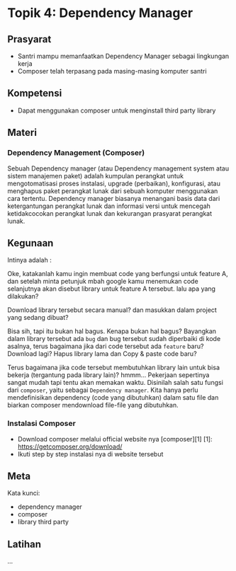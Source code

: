 # Topik 4: Dependency Manager

## Prasyarat
- Santri mampu memanfaatkan Dependency Manager sebagai lingkungan kerja
- Composer telah terpasang pada masing-masing komputer santri


## Kompetensi
- Dapat menggunakan composer untuk menginstall third party library

## Materi

### Dependency Management (Composer)

Sebuah Dependency manager (atau Dependency management system atau sistem manajemen paket) adalah kumpulan perangkat untuk mengotomatisasi proses instalasi, upgrade (perbaikan), konfigurasi, atau menghapus paket perangkat lunak dari sebuah komputer menggunakan cara tertentu. Dependency manager biasanya menangani basis data dari ketergantungan perangkat lunak dan informasi versi untuk mencegah ketidakcocokan perangkat lunak dan kekurangan prasyarat perangkat lunak.


## Kegunaan

Intinya adalah :

Oke, katakanlah kamu ingin membuat code yang berfungsi untuk feature A, dan setelah minta petunjuk mbah google kamu menemukan code selanjutnya akan disebut library untuk feature A tersebut. lalu apa yang dilakukan?

Download library tersebut secara manual? dan masukkan dalam project yang sedang dibuat?

Bisa sih, tapi itu bukan hal bagus.
Kenapa bukan hal bagus?
Bayangkan dalam library tersebut ada `bug` dan bug tersebut sudah diperbaiki di kode asalnya, terus bagaimana jika dari code tersebut ada `feature` baru?
Download lagi?
Hapus library lama dan Copy & paste code baru?

Terus bagaimana jika code tersebut membutuhkan library lain untuk bisa bekerja (tergantung pada library lain)? hmmm…
Pekerjaan sepertinya sangat mudah tapi tentu akan memakan waktu.
Disinilah salah satu fungsi dari `composer`, yaitu sebagai `Dependency manager`. Kita hanya perlu mendefinisikan dependency (code yang dibutuhkan) dalam satu file dan biarkan composer mendownload file-file yang dibutuhkan.

### Instalasi Composer

* Download composer melalui official website nya [composer][1]
[1]: https://getcomposer.org/download/
* Ikuti step by step instalasi nya di website tersebut

## Meta

Kata kunci:
- dependency manager
- composer
- library third party

## Latihan
...

